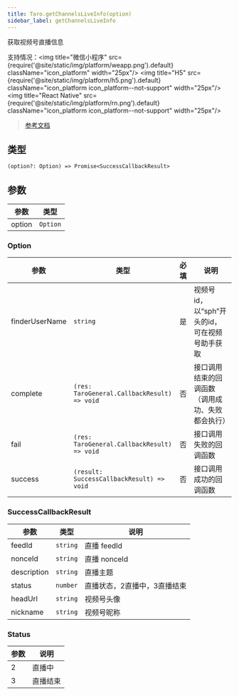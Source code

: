 ```yaml
---
title: Taro.getChannelsLiveInfo(option)
sidebar_label: getChannelsLiveInfo
---
```


获取视频号直播信息

支持情况：<img title="微信小程序" src={require('@site/static/img/platform/weapp.png').default} className="icon_platform" width="25px"/> <img title="H5" src={require('@site/static/img/platform/h5.png').default} className="icon_platform icon_platform--not-support" width="25px"/> <img title="React Native" src={require('@site/static/img/platform/rn.png').default} className="icon_platform icon_platform--not-support" width="25px"/>

> [参考文档](https://developers.weixin.qq.com/miniprogram/dev/api/open-api/channels/wx.getChannelsLiveInfo.html)

## 类型

```tsx
(option?: Option) => Promise<SuccessCallbackResult>
```

## 参数

| 参数 | 类型 |
| --- | --- |
| option | `Option` |

### Option

| 参数 | 类型 | 必填 | 说明 |
| --- | --- | :---: | --- |
| finderUserName | `string` | 是 | 视频号 id，以“sph”开头的id，可在视频号助手获取 |
| complete | `(res: TaroGeneral.CallbackResult) => void` | 否 | 接口调用结束的回调函数（调用成功、失败都会执行） |
| fail | `(res: TaroGeneral.CallbackResult) => void` | 否 | 接口调用失败的回调函数 |
| success | `(result: SuccessCallbackResult) => void` | 否 | 接口调用成功的回调函数 |

### SuccessCallbackResult

| 参数 | 类型 | 说明 |
| --- | --- | --- |
| feedId | `string` | 直播 feedId |
| nonceId | `string` | 直播 nonceId |
| description | `string` | 直播主题 |
| status | `number` | 直播状态，2直播中，3直播结束 |
| headUrl | `string` | 视频号头像 |
| nickname | `string` | 视频号昵称 |

### Status

| 参数 | 说明 |
| --- | --- |
| 2 | 直播中 |
| 3 | 直播结束 |
